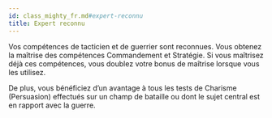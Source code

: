 ```yaml
---
id: class_mighty_fr.md#expert-reconnu
title: Expert reconnu
---
```


Vos compétences de tacticien et de guerrier sont reconnues. Vous obtenez la maîtrise des compétences Commandement et Stratégie. Si vous maîtrisez déjà ces compétences, vous doublez votre bonus de maîtrise lorsque vous les utilisez.

De plus, vous bénéficiez d’un avantage à tous les tests de Charisme (Persuasion) effectués sur un champ de bataille ou dont le sujet central est en rapport avec la guerre.

